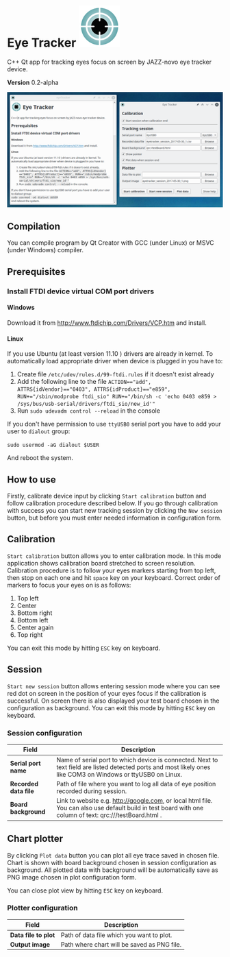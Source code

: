 # Eye Tracker ![img](app_icon.svg) 

C++ Qt app for tracking eyes focus on screen by JAZZ-novo eye tracker device. 

**Version** 0.2-alpha

![img](Screenshot.png) 



## Compilation

You can compile program by Qt Creator with GCC (under Linux) or MSVC (under Windows) compiler.

## Prerequisites

### Install FTDI device virtual COM port drivers

#### Windows

Download it from http://www.ftdichip.com/Drivers/VCP.htm and install.

#### Linux

If you use Ubuntu (at least version 11.10 ) drivers are already in kernel. To automatically load appropriate driver when device is plugged in you have to:

1. Create file `/etc/udev/rules.d/99-ftdi.rules` if it doesn't exist already
2. Add the following line to the file `ACTION=="add", ATTRS{idVendor}=="0403", ATTRS{idProduct}=="e859", RUN+="/sbin/modprobe ftdi_sio" RUN+="/bin/sh -c 'echo 0403 e859 > /sys/bus/usb-serial/drivers/ftdi_sio/new_id'"`
3. Run `sudo udevadm control --reload` in the console

If you don't have permission to use `ttyUSB0` serial port you have to add your user to `dialout` group:

`sudo usermod -aG dialout $USER`

And reboot the system.

## How to use

Firstly, calibrate device input by clicking `Start calibration` button and follow calibration procedure described below. If you go through calibration with success you can start new tracking session by clicking the `New session` button, but before you must enter needed information in configuration form. 

## Calibration

`Start calibration` button allows you to enter calibration mode. In this mode application shows calibration board stretched to screen resolution. Calibration procedure is to follow your eyes markers starting from top left, then stop on each one and hit `space` key on your keyboard. Correct order of markers to focus your eyes on is as follows: 

1. Top left 
2. Center 
3. Bottom right 
4. Bottom left
5. Center again 
6. Top right

You can exit this mode by hitting `ESC` key on keyboard. 

## Session

`Start new session` button allows entering session mode where you can see red dot on screen in the position of your eyes focus if the calibration is successful. On screen there is also displayed your test board chosen in the configuration as background. 
You can exit this mode by hitting `ESC` key on keyboard. 

### Session configuration 

| Field                  | Description                              |
| ---------------------- | ---------------------------------------- |
| **Serial port name**   | Name of serial port to which device is connected. Next to text field are listed detected ports and most likely ones like COM3 on Windows or ttyUSB0 on Linux. |
| **Recorded data file** | Path of file where you want to log all data of eye position recorded during session. |
| **Board background**   | Link to website e.g. http://google.com, or local html file. You can also use default build in test board with one column of text: qrc:///testBoard.html . |

## Chart plotter 

By clicking `Plot data` button you can plot all eye trace saved in chosen file. Chart is shown with board background chosen in session configuration as background. All plotted data with background will be automatically save as PNG image chosen in plot configuration form.

You can close plot view by hitting `ESC` key on keyboard. 

### Plotter configuration

| Field                 | Description                              |
| --------------------- | ---------------------------------------- |
| **Data file to plot** | Path of data file which you want to plot. |
| **Output image**      | Path where chart will be saved as PNG file. |